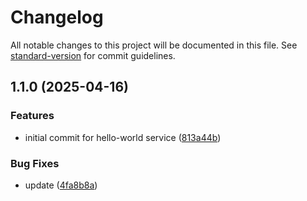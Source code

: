 # Changelog

All notable changes to this project will be documented in this file. See [standard-version](https://github.com/conventional-changelog/standard-version) for commit guidelines.

## 1.1.0 (2025-04-16)


### Features

* initial commit for hello-world service ([813a44b](https://dev.azure.com/kmanzoor/aks-demos/_git/hello-world-java-service/commit/813a44b85a01cae41ef61ad68c58b3c53349f30e))


### Bug Fixes

* update ([4fa8b8a](https://dev.azure.com/kmanzoor/aks-demos/_git/hello-world-java-service/commit/4fa8b8af95655caf51dfab3486ee348f44cb2ac1))
